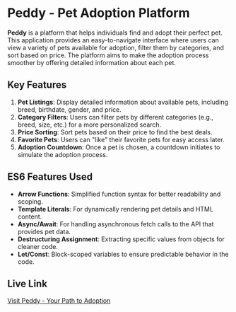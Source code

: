 # Peddy - Pet Adoption Platform

**Peddy** is a platform that helps individuals find and adopt their perfect pet. This application provides an easy-to-navigate interface where users can view a variety of pets available for adoption, filter them by categories, and sort based on price. The platform aims to make the adoption process smoother by offering detailed information about each pet.

## Key Features

1. **Pet Listings**: Display detailed information about available pets, including breed, birthdate, gender, and price.
2. **Category Filters**: Users can filter pets by different categories (e.g., breed, size, etc.) for a more personalized search.
3. **Price Sorting**: Sort pets based on their price to find the best deals.
4. **Favorite Pets**: Users can "like" their favorite pets for easy access later.
5. **Adoption Countdown**: Once a pet is chosen, a countdown initiates to simulate the adoption process.

## ES6 Features Used

- **Arrow Functions**: Simplified function syntax for better readability and scoping.
- **Template Literals**: For dynamically rendering pet details and HTML content.
- **Async/Await**: For handling asynchronous fetch calls to the API that provides pet data.
- **Destructuring Assignment**: Extracting specific values from objects for cleaner code.
- **Let/Const**: Block-scoped variables to ensure predictable behavior in the code.

## Live Link

[Visit Peddy - Your Path to Adoption](https://fascinating-alpaca-6d3fc3.netlify.app/)
